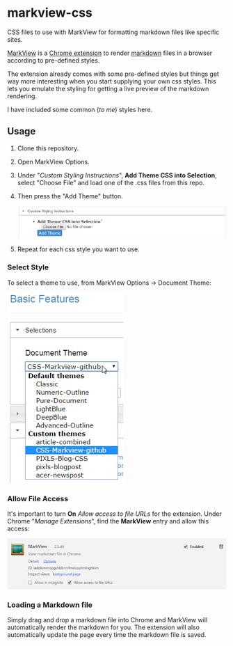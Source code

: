 # markview-css
CSS files to use with MarkView for formatting markdown files like specific sites.

[MarkView][] is a [Chrome extension][] to render [markdown][] files in a browser according to pre-defined styles.

[MarkView]: http://www.baiyunconsulting.com/portfolio-markview.html
[Chrome extension]: https://chrome.google.com/webstore/detail/markview/iaddkimmopgchbbnmfmdcophmlnghkim
[markdown]: https://daringfireball.net/projects/markdown/

The extension already comes with some pre-defined styles but things get way more interesting when you start supplying your own css styles.  This lets you emulate the styling for getting a live preview of the markdown rendering.

I have included some common (_to me_) styles here.


## Usage

1. Clone this repository.
2. Open MarkView Options.
3. Under "_Custom Styling Instructions_", **Add Theme CSS into Selection**, select "Choose File" and load one of the .css files from this repo.
4. Then press the "Add Theme" button.

    ![Adding a theme CSS](images/add-theme.png)

5. Repeat for each css style you want to use.

### Select Style
To select a theme to use, from MarkView Options &rarr; Document Theme:

![Choosing a theme](images/choose-theme.png)


### Allow File Access
It's important to turn **On** _Allow access to file URLs_ for the extension.
Under Chrome "_Manage Extensions_", find the **MarkView** entry and allow this access:

![Allow file access](images/allow-access.png)


### Loading a Markdown file
Simply drag and drop a markdown file into Chrome and MarkView will automatically render the markdown for you.  The extension will also automatically update the page every time the markdown file is saved.
